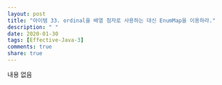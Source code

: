 ```yaml
---
layout: post
title: "아이템 33. ordinal을 배열 첨자로 사용하는 대신 EnumMap을 이용하라."
description: " "
date: 2020-01-30
tags: [Effective-Java-3]
comments: true
share: true
---
```


내용 없음 